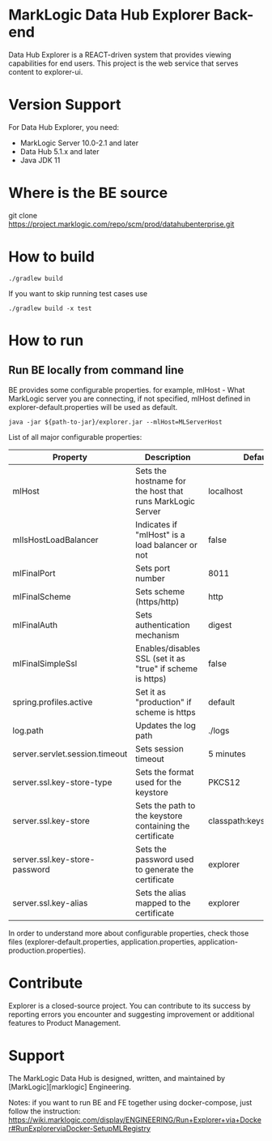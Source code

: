 # MarkLogic Data Hub Explorer Back-end

Data Hub Explorer is a REACT-driven system that provides viewing capabilities for end users.
This project is the web service that serves content to explorer-ui.

# Version Support
For Data Hub Explorer, you need:
  - MarkLogic Server 10.0-2.1 and later
  - Data Hub 5.1.x and later
  - Java JDK 11

# Where is the BE source
git clone https://project.marklogic.com/repo/scm/prod/datahubenterprise.git

# How to build

```
./gradlew build
```
If you want to skip running test cases use
```
./gradlew build -x test
```

# How to run 

## Run BE locally from command line

BE provides some configurable properties. for example,
mlHost - What MarkLogic server you are connecting, if not specified, mlHost defined in explorer-default.properties will be used as default. 
```
java -jar ${path-to-jar}/explorer.jar --mlHost=MLServerHost
```
List of all major configurable properties:

| Property                       | Description                                                | Default Value                   |
|--------------------------------|------------------------------------------------------------|---------------------------------|
| mlHost                         | Sets the hostname for the host that runs MarkLogic Server  | localhost                       |
| mlIsHostLoadBalancer           | Indicates if "mlHost" is a load balancer or not            | false                           |
| mlFinalPort                    | Sets port number                                           | 8011                            |
| mlFinalScheme                  | Sets scheme (https/http)                                   | http                            |
| mlFinalAuth                    | Sets authentication mechanism                              | digest                          |
| mlFinalSimpleSsl               | Enables/disables SSL (set it as "true" if scheme is https) | false                           |
| spring.profiles.active         | Set it as "production" if scheme is https                  | default                         |
| log.path                       | Updates the log path                                       | ./logs                          |
| server.servlet.session.timeout | Sets session timeout                                       | 5 minutes                       |
| server.ssl.key-store-type      | Sets the format used for the keystore                      | PKCS12                          |
| server.ssl.key-store           | Sets the path to the keystore containing the certificate   | classpath:keystore/explorer.p12 |
| server.ssl.key-store-password  | Sets the password used to generate the certificate         | explorer                        |
| server.ssl.key-alias           | Sets the alias mapped to the certificate                   | explorer                        |

In order to understand more about configurable properties, check those files (explorer-default.properties, 
application.properties, application-production.properties).

# Contribute
Explorer is a closed-source project. You can contribute to its success by reporting errors you encounter and 
suggesting improvement or additional features to Product Management.

# Support
The MarkLogic Data Hub is designed, written, and maintained by [MarkLogic][marklogic] Engineering.

Notes: if you want to run BE and FE together using docker-compose, just follow the instruction:
https://wiki.marklogic.com/display/ENGINEERING/Run+Explorer+via+Docker#RunExplorerviaDocker-SetupMLRegistry
